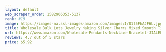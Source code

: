 ```yaml
---
layout: default 
﻿web_scraper_order: 1582906353-5137
rank: #19
image: https://images-na.ssl-images-amazon.com/images/I/81f5FhAJF6L.jpg
title: Wholesale Bulk Lots Jewelry Making Silver Charms Mixed Smooth Tibetan Silver Metal Charms…
url: https://www.amazon.com/Wholesale-Pendants-Necklace-Bracelet-JIALEEY/dp/B073YKWN45/ref=zg_mw_arts-crafts_19?_encoding=UTF8&psc=1&refRID=AC0VFVM6SB4FTE33VGXN
reviews: 4.7 out of 5 stars
price: $5.92 
---
```

